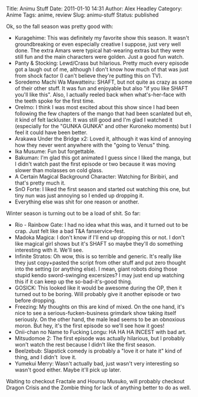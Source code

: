 Title: Animu Stuff
Date: 2011-01-10 14:31
Author: Alex Headley
Category: Anime
Tags: anime, review
Slug: animu-stuff
Status: published

Ok, so the fall season was pretty good with:

-   Kuragehime: This was definitely my favorite show this season. It
    wasn't groundbreaking or even especially creative I suppose, just
    very well done. The extra Amars were typical hat-wearing extras but
    they were still fun and the main characters were golden. Just a good
    fun watch.
-   Panty & Stocking: Lewd/Crass but hilarious. Pretty much every
    episode got a laugh out of me, although I don't know how much of
    that was just from shock factor (I can't believe they're putting
    this on TV).
-   Soredemo Machi Wa Mawatteiru: SHAFT, but not quite as crazy as some
    of their other stuff. It was fun and enjoyable but also "if you like
    SHAFT you'll like this". Also, I actually reeled back when
    what's-her-face with the teeth spoke for the first time.
-   OreImo: I think I was most excited about this show since I had been
    following the few chapters of the mango that had been scanlated but
    eh, it kind of felt lackluster. It was still good and I'm glad I
    watched it (especially for the "GUNKA GUNKA" and other Kuroneko
    moments) but I feel it could have been better.
-   Arakawa Under the Bridge x2: Loved it, although it was kind of
    annoying how they never went anywhere with the "going to Venus"
    thing.
-   Ika Musume: Fun but forgettable.
-   Bakuman: I'm glad this got animated I guess since I liked the manga,
    but I didn't watch past the first episode or two because it was
    moving slower than molasses on cold glass.
-   A Certain Magical Background Character: Watching for Biribiri, and
    that's pretty much it.
-   SnO Forte: I liked the first season and started out watching this
    one, but tiny nun was just annoying so I ended up dropping it.
-   Everything else was shit for one reason or another.

Winter season is turning out to be a load of shit. So far:

-   Rio - Rainbow Gate: I had no idea what this was, and it turned out
    to be crap. Just felt like a bad T&A fanservice-fest.
-   Madoka Magica: I don't know if I'll end up dropping this or not. I
    don't like magical girl shows but it's SHAFT so maybe they'll do
    something interesting with it. We'll see.
-   Infinite Stratos: Oh wow, this is so terrible and generic. It's
    really like they just copy+pasted the script from other stuff and
    put zero thought into the setting (or anything else). I mean, giant
    robots doing those stupid kendo sword-swinging excersizes? I may
    just end up watching this if it can keep up the so-bad-it's-good
    thing.
-   GOSICK: This looked like it would be awesome during the OP, then it
    turned out to be boring. Will probably give it another episode or
    two before dropping.
-   Freezing: My thoughts on this are kind of mixed. On the one hand,
    it's nice to see a serious-fucken-business grimdark show taking
    itself seriously. On the other hand, the male lead seems to be an
    obnoxious moron. But hey, it's the first episode so we'll see how it
    goes!
-   Onii-chan no Name to Fucking Longu: HA HA HA INCEST with bad art.
-   Mitsudomoe 2: The first episode was actually hilarious, but I
    probably won't watch the rest because I didn't like the first
    season.
-   Beelzebub: Slapstick comedy is probably a "love it or hate it" kind
    of thing, and I didn't  love it.
-   Yumekui Merry: Wasn't actually bad, just wasn't very interesting so
    wasn't good either. Maybe it'll pick up later.

Waiting to checkout Fractale and Hourou Musuko, will probably checkout
Dragon Crisis and the Zombie thing for lack of anything better to do as
well.
